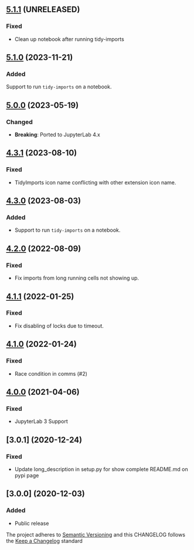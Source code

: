 ## [5.1.1](https://github.com/deshaw/jupyterlab-pyflyby/compare/v5.1.0...v5.1.1) (UNRELEASED)

### Fixed

- Clean up notebook after running tidy-imports

## [5.1.0](https://github.com/deshaw/jupyterlab-pyflyby/compare/v5.0.0...v5.1.0) (2023-11-21)

### Added

Support to run `tidy-imports` on a notebook.

## [5.0.0](https://github.com/deshaw/jupyterlab-pyflyby/compare/v4.2.0...v5.0.0) (2023-05-19)

### Changed

- **Breaking**: Ported to JupyterLab 4.x

## [4.3.1](https://github.com/deshaw/jupyterlab-pyflyby/compare/v4.3.0...v4.3.1) (2023-08-10)

### Fixed

- TidyImports icon name conflicting with other extension icon name.

## [4.3.0](https://github.com/deshaw/jupyterlab-pyflyby/compare/v4.2.0...v4.3.0) (2023-08-03)

### Added

- Support to run `tidy-imports` on a notebook.

## [4.2.0](https://github.com/deshaw/jupyterlab-pyflyby/compare/v4.1.1...v4.2.0) (2022-08-09)

### Fixed

- Fix imports from long running cells not showing up.

## [4.1.1](https://github.com/deshaw/jupyterlab-pyflyby/compare/v4.1.0...v4.1.1) (2022-01-25)

### Fixed

- Fix disabling of locks due to timeout.

## [4.1.0](https://github.com/deshaw/jupyterlab-pyflyby/compare/v4.0.0...v4.1.0) (2022-01-24)

### Fixed

- Race condition in comms (#2)

## [4.0.0](https://github.com/deshaw/jupyterlab-pyflyby/compare/v3.0.1...v4.0.0) (2021-04-06)

### Fixed

- JupyterLab 3 Support

## [3.0.1] (2020-12-24)

### Fixed

- Update long_description in setup.py for show complete README.md on pypi page

## [3.0.0] (2020-12-03)

### Added

- Public release

The project adheres to [Semantic Versioning](https://semver.org/spec/v2.0.0.html) and
this CHANGELOG follows the [Keep a Changelog](https://keepachangelog.com/en/1.0.0/) standard
